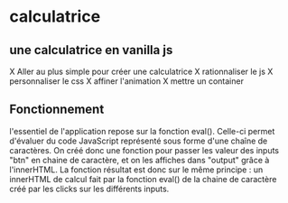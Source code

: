 # calculatrice
## une calculatrice en vanilla js
X Aller au plus simple pour créer une calculatrice
X rationnaliser le js
X personnaliser le css
X affiner l'animation
X mettre un container

## Fonctionnement
l'essentiel de l'application repose sur la fonction eval(). Celle-ci permet d'évaluer du code JavaScript représenté sous forme d'une chaîne de caractères.
On créé donc une fonction pour passer les valeur des inputs "btn" en chaine de caractère, et on les affiches dans "output" grâce à l'innerHTML.
La fonction résultat est donc sur le même principe : un innerHTML de calcul fait par la fonction eval() de la chaine de caractère créé par les clicks sur les différents inputs.
